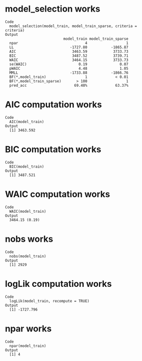 # model_selection works

    Code
      model_selection(model_train, model_train_sparse, criteria = criteria)
    Output
                               model_train model_train_sparse
      npar                               4                  1
      LL                          -1727.80           -1865.87
      AIC                          3463.59            3733.73
      BIC                          3487.52            3739.71
      WAIC                         3464.15            3733.73
      se(WAIC)                        0.19               0.07
      pWAIC                           4.48               1.05
      MMLL                        -1733.88           -1866.76
      BF(*,model_train)                  1             < 0.01
      BF(*,model_train_sparse)       > 100                  1
      pred_acc                      69.48%             63.37%

# AIC computation works

    Code
      AIC(model_train)
    Output
      [1] 3463.592

# BIC computation works

    Code
      BIC(model_train)
    Output
      [1] 3487.521

# WAIC computation works

    Code
      WAIC(model_train)
    Output
      3464.15 (0.19)

# nobs works

    Code
      nobs(model_train)
    Output
      [1] 2929

# logLik computation works

    Code
      logLik(model_train, recompute = TRUE)
    Output
      [1] -1727.796

# npar works

    Code
      npar(model_train)
    Output
      [1] 4

